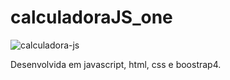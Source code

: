 # calculadoraJS_one

![calculadora-js](https://user-images.githubusercontent.com/26887269/69375378-eed04900-0c86-11ea-855a-bb995b8f7757.png)

Desenvolvida em javascript, html, css e boostrap4.
